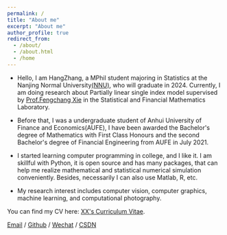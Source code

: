 ```yaml
---
permalink: /
title: "About me"
excerpt: "About me"
author_profile: true
redirect_from: 
  - /about/
  - /about.html
  - /home
---
```


* Hello, I am HangZhang, a MPhil student majoring in Statistics at the Nanjing Normal University[(NNU)](http://www.njnu.edu.cn/), who will graduate in 2024. Currently, I am doing research about Partially linear single index model supervised by [Prof.Fengchang Xie](http://math.njnu.edu.cn/info/1011/6281.htm) in the Statistical and Financial Mathematics Laboratory.


* Before that, I was a undergraduate student of Anhui University of Finance and Economics(AUFE), I have been awarded the Bachelor's degree of Mathematics with First Class Honours and the second Bachelor's degree of Financial Engineering from AUFE in July 2021.


* I started learning computer programming in college, and I like it. I am skillful with Python, it is open source and has many packages, that can help me realize mathematical and statistical numerical simulation conveniently. Besides, necessarily I can also use Matlab, R, etc.


* My research interest includes computer vision, computer graphics, machine learning, and computational photography.


You can find my CV here: [XX's Curriculum Vitae](../assets/Curriculum_Vitae.pdf).

[Email](mailto:XX@stu.pku.edu.cn) / [Github](https://github.com/QiuDi233) / [Wechat](../images/wechat.jpg) / [CSDN](https://blog.csdn.net/qd1813100174?spm=1000.2115.3001.5343)




